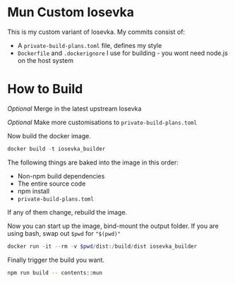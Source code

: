 # Mun Custom Iosevka

This is my custom variant of Iosevka. My commits consist of:

* A `private-build-plans.toml` file, defines my style
* `Dockerfile` and `.dockerignore` I use for building - you wont need node.js on the host system


# How to Build

*Optional* Merge in the latest upstream Iosevka

*Optional* Make more customisations to `private-build-plans.toml`

Now build the docker image.

```powershell
docker build -t iosevka_builder
```

The following things are baked into the image in this order:

* Non-npm build dependencies
* The entire source code
* npm install
* `private-build-plans.toml`

If any of them change, rebuild the image.

Now you can start up the image, bind-mount the output folder.
If you are using bash, swap out `$pwd` for `"$(pwd)"`

```powershell
docker run -it --rm -v $pwd/dist:/build/dist iosevka_builder
```

Finally trigger the build you want.

```bash
npm run build -- contents::mun
```